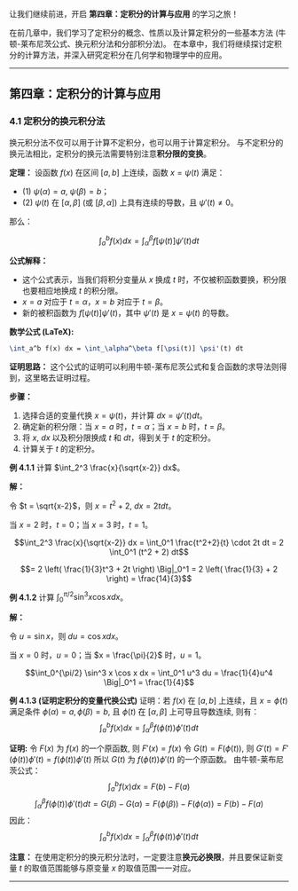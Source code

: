 让我们继续前进，开启 **第四章：定积分的计算与应用** 的学习之旅！

在前几章中，我们学习了定积分的概念、性质以及计算定积分的一些基本方法 (牛顿-莱布尼茨公式、换元积分法和分部积分法)。 在本章中，我们将继续探讨定积分的计算方法，并深入研究定积分在几何学和物理学中的应用。

---

## 第四章：定积分的计算与应用

### 4.1 定积分的换元积分法

换元积分法不仅可以用于计算不定积分，也可以用于计算定积分。 与不定积分的换元法相比，定积分的换元法需要特别注意**积分限的变换**。

**定理：** 设函数 $f(x)$ 在区间 $[a, b]$ 上连续，函数 $x = \psi(t)$ 满足：

*   (1) $\psi(\alpha) = a$, $\psi(\beta) = b$；
*   (2) $\psi(t)$ 在 $[\alpha, \beta]$ (或 $[\beta, \alpha]$) 上具有连续的导数，且 $\psi'(t) \neq 0$。

那么：

$$\int_a^b f(x) dx = \int_\alpha^\beta f[\psi(t)] \psi'(t) dt$$

**公式解释：**

*   这个公式表示，当我们将积分变量从 $x$ 换成 $t$ 时，不仅被积函数要换，积分限也要相应地换成 $t$ 的积分限。
*   $x = a$ 对应于 $t = \alpha$，$x = b$ 对应于 $t = \beta$。
*   新的被积函数为 $f[\psi(t)]\psi'(t)$，其中 $\psi'(t)$ 是 $x = \psi(t)$ 的导数。

**数学公式 (LaTeX):**

```latex
\int_a^b f(x) dx = \int_\alpha^\beta f[\psi(t)] \psi'(t) dt
```

**证明思路：**  这个公式的证明可以利用牛顿-莱布尼茨公式和复合函数的求导法则得到，这里略去证明过程。

**步骤：**

1. 选择合适的变量代换 $x = \psi(t)$，并计算 $dx = \psi'(t) dt$。
2. 确定新的积分限：当 $x = a$ 时，$t = \alpha$；当 $x = b$ 时，$t = \beta$。
3. 将 $x$, $dx$ 以及积分限换成 $t$ 和 $dt$，得到关于 $t$ 的定积分。
4. 计算关于 $t$ 的定积分。

**例 4.1.1** 计算 $\int_2^3 \frac{x}{\sqrt{x-2}} dx$。

**解：**

令 $t = \sqrt{x-2}$，则 $x = t^2 + 2$, $dx = 2t dt$。

当 $x = 2$ 时，$t = 0$；当 $x = 3$ 时，$t = 1$。

$$\int_2^3 \frac{x}{\sqrt{x-2}} dx = \int_0^1 \frac{t^2+2}{t} \cdot 2t dt = 2 \int_0^1 (t^2 + 2) dt$$

$$= 2 \left( \frac{1}{3}t^3 + 2t \right) \Big|_0^1 = 2 \left( \frac{1}{3} + 2 \right) = \frac{14}{3}$$

**例 4.1.2** 计算 $\int_0^{\pi/2} \sin^3 x \cos x dx$。

**解：**

令 $u = \sin x$，则 $du = \cos x dx$。

当 $x = 0$ 时，$u = 0$；当 $x = \frac{\pi}{2}$ 时，$u = 1$。

$$\int_0^{\pi/2} \sin^3 x \cos x dx = \int_0^1 u^3 du = \frac{1}{4}u^4 \Big|_0^1 = \frac{1}{4}$$

**例 4.1.3 (证明定积分的变量代换公式)** 证明：若 $f(x)$ 在 $[a,b]$ 上连续，且 $x = \phi(t)$ 满足条件 $\phi(\alpha) = a, \phi(\beta) = b$, 且 $\phi(t)$ 在 $[\alpha, \beta]$ 上可导且导数连续, 则有：
$$\int_a^b f(x)dx = \int_\alpha^\beta f(\phi(t))\phi'(t)dt$$

**证明:** 令 $F(x)$ 为 $f(x)$ 的一个原函数, 则 $F'(x) = f(x)$
令 $G(t) = F(\phi(t))$, 则 $G'(t) = F'(\phi(t))\phi'(t) = f(\phi(t))\phi'(t)$
所以 $G(t)$ 为 $f(\phi(t))\phi'(t)$ 的一个原函数。
由牛顿-莱布尼茨公式：
$$\int_a^b f(x)dx = F(b) - F(a)$$
$$\int_\alpha^\beta f(\phi(t))\phi'(t)dt = G(\beta) - G(\alpha) = F(\phi(\beta)) - F(\phi(\alpha)) = F(b) - F(a)$$
因此：
$$\int_a^b f(x)dx = \int_\alpha^\beta f(\phi(t))\phi'(t)dt$$

**注意：** 在使用定积分的换元积分法时，一定要注意**换元必换限**，并且要保证新变量 $t$ 的取值范围能够与原变量 $x$ 的取值范围一一对应。

---

